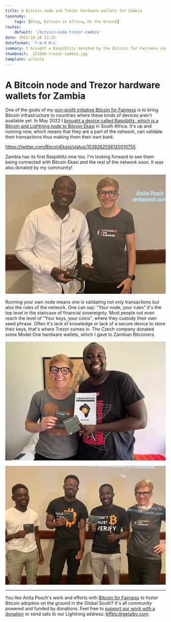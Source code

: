 ```yaml
---
title: A Bitcoin node and Trezor hardware wallets for Zambia
taxonomy:
    tags: [Blog, Bitcoin in Africa, On the Ground]
routes:
    default: '/bitcoin-node-trezor-zambia'
date: 2022-10-10 13:55
dateformat: 'Y-m-d H:i'
summary: I brought a Raspiblitz donated by the Bitcoin for Fairness community and some hardware wallets donated by Trezor to Zambia.
thumbnail: _221008-trezor-zambia.jpg
template: article
---
```


# A Bitcoin node and Trezor hardware wallets for Zambia

One of the goals of my [non-profit initiative Bitcoin for Fairness](https://bffbtc.org) is to bring Bitcoin infrastructure to countries where these kinds of devices aren't available yet. In May 2022 I [brought a device called Raspiblitz, which is a Bitcoin and Lightning node to Bitcoin Ekasi](https://bffbtc.org/lightning-node-south-africa/) in South Africa. It's up and running now, which means that they are a part of the network, can validate their transactions thus making them their own bank. 

https://twitter.com/BitcoinEkasi/status/1539262556120010755

Zambia has its first Raspiblitz now too. I'm looking forward to see them being connected with Bitcoin Ekasi and the rest of the network soon. It was also donated by my community! 

![I brought the first Bitcoin and Lightning node to Zambia (at least I believe its the first)](_221008-raspiblitz-zambia.jpg)

Running your own node means one is validating not only transactions but also the rules of the network. One can say: "Your node, your rules" it's the top level in the staircase of financial sovereignty. Most people not even reach the level of "Your keys, your coins", where they custody their own seed phrase. Often it's lack of knowledge or lack of a secure device to store their keys, that's where Trezor comes in. The Czech company donated some Model One hardware wallets, which I gave to Zambian Bitcoiners.

![The only copy of my book that I had on me went to Dabz with two Trezors.](_2022-10-05-trezor-zambia-1.jpg)

![Trezor hardware wallets for Zambia](_221008-trezor-zambia.jpg)

---

You like Anita Posch's work and efforts with [Bitcoin for Fairness](https://bffbtc.org) to foster Bitcoin adoption on the ground in the Global South? It's all community powered and funded by donations. Feel free to [support our work with a donation](https://anita.link/donate) or send sats to our Lightning address: bffbtc@getalby.com.